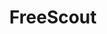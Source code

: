 ---
blog: https://freescout.net/blog/
codehost: https://github.com/freescout-helpdesk/freescout
logohandle: freescoutnet
sort: freescout
title: FreeScout
website: https://freescout.net/
---